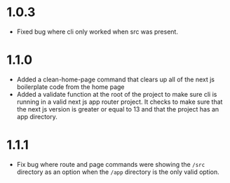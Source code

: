 # 1.0.3

- Fixed bug where cli only worked when src was present.

# 1.1.0

- Added a clean-home-page command that clears up all of the next js boilerplate
  code from the home page
- Added a validate function at the root of the project to make sure cli is running
  in a valid next js app router project. It checks to make sure that the next js version
  is greater or equal to 13 and that the project has an app directory.

# 1.1.1

- Fix bug where route and page commands were showing the `/src` directory as an option when the `/app` directory
  is the only valid option.
